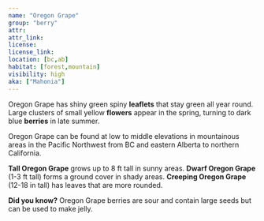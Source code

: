 ```yaml
--- 
name: "Oregon Grape"
group: "berry"
attr: 
attr_link: 
license: 
license_link: 
location: [bc,ab]
habitat: [forest,mountain]
visibility: high 
aka: ["Mahonia"]
---
```

Oregon Grape has shiny green spiny **leaflets** that stay green all year round. Large clusters of small yellow **flowers** appear in the spring, turning to dark blue **berries** in late summer.

Oregon Grape can be found at low to middle elevations in mountainous areas in the Pacific Northwest from BC and eastern Alberta to northern California.

**Tall Oregon Grape** grows up to 8 ft tall in sunny areas. **Dwarf Oregon Grape** (1-3 ft tall) forms a ground cover in shady areas. **Creeping Oregon Grape** (12-18 in tall) has leaves that are more rounded.

**Did you know?** Oregon Grape berries are sour and contain large seeds but can be used to make jelly.
